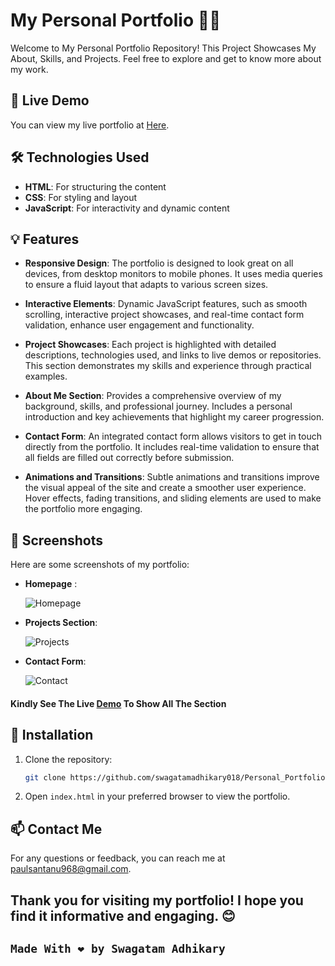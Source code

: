 # My Personal Portfolio 🚀🚀 

Welcome to My Personal Portfolio Repository! This Project Showcases My About, Skills, and Projects. Feel free to explore and get to know more about my work.

## 🚀 Live Demo

You can view my live portfolio at [Here](https://personalportfolio-by-swagatamadhikary.netlify.app/).

## 🛠️ Technologies Used

- **HTML**: For structuring the content
- **CSS**: For styling and layout
- **JavaScript**: For interactivity and dynamic content


## 💡 Features

- **Responsive Design**: The portfolio is designed to look great on all devices, from desktop monitors to mobile phones. It uses media queries to ensure a fluid layout that adapts to various screen sizes.

- **Interactive Elements**: Dynamic JavaScript features, such as smooth scrolling, interactive project showcases, and real-time contact form validation, enhance user engagement and functionality.

- **Project Showcases**: Each project is highlighted with detailed descriptions, technologies used, and links to live demos or repositories. This section demonstrates my skills and experience through practical examples.

- **About Me Section**: Provides a comprehensive overview of my background, skills, and professional journey. Includes a personal introduction and key achievements that highlight my career progression.

- **Contact Form**: An integrated contact form allows visitors to get in touch directly from the portfolio. It includes real-time validation to ensure that all fields are filled out correctly before submission.

- **Animations and Transitions**: Subtle animations and transitions improve the visual appeal of the site and create a smoother user experience. Hover effects, fading transitions, and sliding elements are used to make the portfolio more engaging.

## 📸 Screenshots

Here are some screenshots of my portfolio:

- **Homepage** :

  ![Homepage](https://github.com/swagatamadhikary018/Personal_Portfolio/blob/548f6ff6c60f532508bbbc0de846e8b1049889ea/homepage.png)


- **Projects Section**:
  
  ![Projects](https://github.com/swagatamadhikary018/Personal_Portfolio/blob/548f6ff6c60f532508bbbc0de846e8b1049889ea/projects.png)


- **Contact Form**:
  
  ![Contact](https://github.com/swagatamadhikary018/Personal_Portfolio/blob/548f6ff6c60f532508bbbc0de846e8b1049889ea/contact.png)



 #### Kindly See The Live [Demo](https://personalportfolio-by-swagatamadhikary.netlify.app/) To Show All The Section

## 🔧 Installation

1. Clone the repository:
    ```bash
    git clone https://github.com/swagatamadhikary018/Personal_Portfolio.git
    ```
  
2. Open `index.html` in your preferred browser to view the portfolio.


## 📫 Contact Me

For any questions or feedback, you can reach me at [paulsantanu968@gmail.com](mailto:swagatamadhikary501@gmail.com).


## Thank you for visiting my portfolio! I hope you find it informative and engaging. 😊 

## `Made With ❤️ by Swagatam Adhikary`
